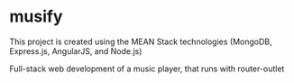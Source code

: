 # musify

This project is created using the MEAN Stack technologies
(MongoDB, Express.js, AngularJS, and Node.js)

 Full-stack web development of a music player, that runs with router-outlet
